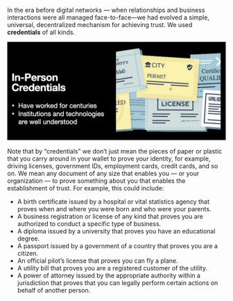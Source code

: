 In the era before digital networks — when relationships and business interactions were all managed face-to-face—we had evolved a simple, universal, decentralized mechanism for achieving trust. We used **credentials** of all kinds.

![creds](../images/inperson_cred.png)

Note that by “credentials” we don’t just mean the pieces of paper or plastic that you carry around in your wallet to prove your identity, for example, driving licenses, government IDs, employment cards, credit cards, and so on. We mean any document of any size that enables you — or your organization — to prove something about you that enables the establishment of trust. For example, this could include:

* A birth certificate issued by a hospital or vital statistics agency that proves when
and where you were born and who were your parents.
* A business registration or license of any kind that proves you are authorized to
conduct a specific type of business.
* A diploma issued by a university that proves you have an educational degree.
* A passport issued by a government of a country that proves you are a citizen.
* An official pilot’s license that proves you can fly a plane.
* A utility bill that proves you are a registered customer of the utility.
* A power of attorney issued by the appropriate authority within a jurisdiction that proves that you can legally perform certain actions on behalf of another person.
